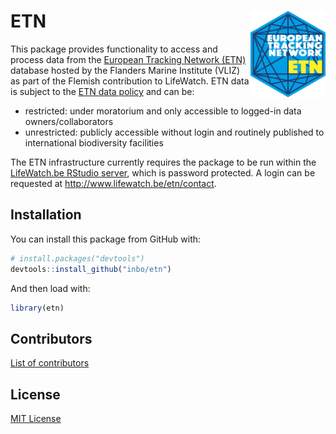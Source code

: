 # ETN <img src="man/figures/logo.png" align="right" alt="" width="120">

This package provides functionality to access and process data from the [European Tracking Network (ETN)](http://www.lifewatch.be/etn/) database hosted by the Flanders Marine Institute (VLIZ) as part of the Flemish contribution to LifeWatch. ETN data is subject to the [ETN data policy](http://www.lifewatch.be/etn/assets/docs/ETN-DataPolicy.pdf) and can be:
 
- restricted: under moratorium and only accessible to logged-in data owners/collaborators
- unrestricted: publicly accessible without login and routinely published to international biodiversity facilities
 
The ETN infrastructure currently requires the package to be run within the [LifeWatch.be RStudio server](http://rstudio.lifewatch.be/), which is password protected. A login can be requested at http://www.lifewatch.be/etn/contact.

## Installation

You can install this package from GitHub with:

```r
# install.packages("devtools")
devtools::install_github("inbo/etn")
```

And then load with:

```r
library(etn)
```

## Contributors

[List of contributors](https://github.com/inbo/etn/contributors)

## License

[MIT License](LICENSE)
